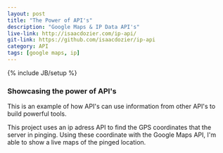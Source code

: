 ```yaml
---
layout: post
title: "The Power of API's"
description: "Google Maps & IP Data API's"
live-link: http://isaacdozier.com/ip-api/
git-link: https://github.com/isaacdozier/ip-api
category: API
tags: [google maps, ip]
---
```

{% include JB/setup %}

### Showcasing the power of API's

This is an example of how API's can use information from other API's to build powerful tools.

This project uses an ip adress API to find the GPS coordinates that the server in pinging. Using these coordinate with the Google Maps API, I'm able to show a live maps of the pinged location.